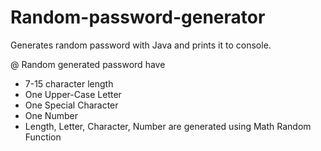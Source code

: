 # Random-password-generator

Generates random password with Java and prints it to console.

@ Random generated password have
* 7-15 character length
* One Upper-Case Letter
* One Special Character
* One Number
* Length, Letter, Character, Number are generated using Math Random Function
